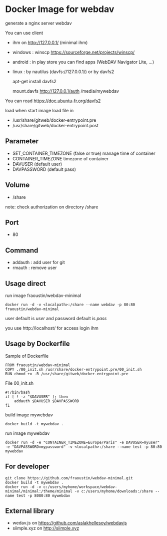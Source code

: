 # Docker Image for webdav

generate a nginx server webdav

You can use client

- ihm on http://127.0.0.1/ (minimal ihm)
- windows : winscp https://sourceforge.net/projects/winscp/
- android : in play store you can find apps (WebDAV Navigator Lite, ...)
- linux : by nautilus (davfs://127.0.0.1/) or by davfs2 

    apt-get install davfs2

    mount.davfs http://127.0.0.1/auth /media/mywebdav

You can read https://doc.ubuntu-fr.org/davfs2


load when start image load file in

- /usr/share/gitweb/docker-entrypoint.pre
- /usr/share/gitweb/docker-entrypoint.post

## Parameter

- SET_CONTAINER_TIMEZONE (false or true) manage time of container
- CONTAINER_TIMEZONE timezone of container
- DAVUSER (default user)
- DAVPASSWORD (default pass)

## Volume

- /share

note: check authorization on directory /share

## Port

- 80 

## Command

- addauth : add user for git
- rmauth : remove user

## Usage direct

run image fraoustin/webdav-minimal

    docker run -d -v <localpath>:/share --name webdav -p 80:80 fraoustin/webdav-minimal

user default is *user* and password default is *pass*

you use http://localhost/ for access login ihm

## Usage by Dockerfile

Sample of Dockerfile

    FROM fraoustin/webdav-minimal
    COPY ./00_init.sh /usr/share/docker-entrypoint.pre/00_init.sh
    RUN chmod +x -R /usr/share/gitweb/docker-entrypoint.pre

File 00_init.sh

    #!/bin/bash
    if [ ! -z "$DAVUSER" ]; then
        addauth $DAVUSER $DAVPASSWORD
    fi    


build image mywebdav

    docker build -t mywebdav .

run image mywebdav

    docker run -d -e "CONTAINER_TIMEZONE=Europe/Paris" -e DAVUSER=myuser" -e "DAVPASSWORD=mypassword" -v <localpath>:/share --name test -p 80:80 mywebdav


## For developer

    git clone https://github.com/fraoustin/webdav-minimal.git
    docker build -t mywebdav .
    docker run -d -v c:/users/myhome/workspace/webdav-minimal/minimal:/theme/minimal -v c:/users/myhome/downloads:/share --name test -p 8080:80 mywebdav

## External library

- wedav.js on https://github.com/aslakhellesoy/webdavjs
- siimple.xyz on http://siimple.xyz

